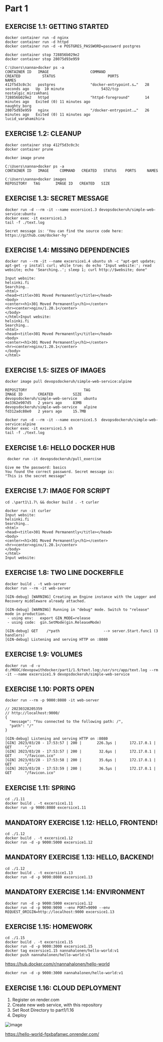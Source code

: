 # Part 1

## EXERCISE 1.1: GETTING STARTED

```shell
docker container run -d nginx
docker container run -d httpd
docker container run -d -e POSTGRES_PASSWORD=password postgres
```

```shell
docker container stop 728856b029e2
docker container stop 28075d93e959
```

```shell
C:\Users\nanna>docker ps -a
CONTAINER ID   IMAGE                   COMMAND                  CREATED          STATUS                        PORTS                                      NAMES
412f5d3c0c3c   postgres                "docker-entrypoint.s…"   28 seconds ago   Up  10 minute                 5432/tcp                                   nostalgic_mirzakhani
728856b029e2   httpd                   "httpd-foreground"       14 minutes ago   Exited (0) 11 minutes ago                                                naughty_borg
28075d93e959   nginx                   "/docker-entrypoint.…"   26 minutes ago   Exited (0) 11 minutes ago                                                lucid_varahamihira
```

## EXERCISE 1.2: CLEANUP

```shell
docker container stop 412f5d3c0c3c
docker container prune
```
    
```shell
docker image prune
```

```shell
C:\Users\nanna>docker ps -a
CONTAINER ID   IMAGE     COMMAND   CREATED   STATUS    PORTS     NAMES
```

```shell
C:\Users\nanna>docker images
REPOSITORY   TAG       IMAGE ID   CREATED   SIZE
```

## EXERCISE 1.3: SECRET MESSAGE

```shell
docker run -d --rm -it --name excersice1.3 devopsdockeruh/simple-web-service:ubuntu
docker exec -it excersice1.3
tail -f ./text.log
```

```shell
Secret message is: 'You can find the source code here: https://github.com/docker-hy'
```

## EXERCISE 1.4: MISSING DEPENDENCIES

```shell
docker run --rm -it --name excersice1.4 ubuntu sh -c "apt-get update; apt-get -y install curl; while true; do echo 'Input website:'; read website; echo 'Searching..'; sleep 1; curl http://$website; done"
```

```shell
Input website:
helsinki.fi
Searching..
<html>
<head><title>301 Moved Permanently</title></head>
<body>
<center><h1>301 Moved Permanently</h1></center>
<hr><center>nginx/1.20.1</center>
</body>
</html>Input website:
helsinki.fi
Searching..
<html>
<head><title>301 Moved Permanently</title></head>
<body>
<center><h1>301 Moved Permanently</h1></center>
<hr><center>nginx/1.20.1</center>
</body>
</html>
```

## EXERCISE 1.5: SIZES OF IMAGES

```shell
docker image pull devopsdockeruh/simple-web-service:alpine
```

```shell
REPOSITORY                          TAG                                    IMAGE ID       CREATED         SIZE
devopsdockeruh/simple-web-service   ubuntu                                 4e3362e907d5   2 years ago     83MB
devopsdockeruh/simple-web-service   alpine                                 fd312adc88e0   2 years ago     15.7MB
```

```shell
docker run -d --rm -it --name excersice1.5  devopsdockeruh/simple-web-service:alpine
docker exec -it excersice1.5 sh
tail -f ./text.log
```

## EXERCISE 1.6: HELLO DOCKER HUB

```shell
 docker run -it devopsdockeruh/pull_exercise
```

```shell
Give me the password: basics
You found the correct password. Secret message is:
"This is the secret message"
```

## EXERCISE 1.7: IMAGE FOR SCRIPT


```shell
cd .\part1\1.7\ && docker build . -t curler
```

```shell
docker run -it curler 
Input website:
helsinki.fi
Searching..
<html>
<head><title>301 Moved Permanently</title></head>
<body>
<center><h1>301 Moved Permanently</h1></center>
<hr><center>nginx/1.20.1</center>
</body>
</html>
Input website:
```

## EXERCISE 1.8: TWO LINE DOCKERFILE

```shell
docker build . -t web-server
docker run --rm -it web-server

[GIN-debug] [WARNING] Creating an Engine instance with the Logger and Recovery middleware already attached.

[GIN-debug] [WARNING] Running in "debug" mode. Switch to "release" mode in production.
 - using env:   export GIN_MODE=release
 - using code:  gin.SetMode(gin.ReleaseMode)

[GIN-debug] GET    /*path                    --> server.Start.func1 (3 handlers)
[GIN-debug] Listening and serving HTTP on :8080
```

## EXERCISE 1.9: VOLUMES

```shell
docker run -d -v d:/MOOC/devopswithdocker/part1/1.9/text.log:/usr/src/app/text.log --rm -it --name excersice1.9 devopsdockeruh/simple-web-service
```

## EXERCISE 1.10: PORTS OPEN

```shell
docker run --rm -p 9000:8080 -it web-server
```

```shell
// 20230328205359
// http://localhost:9000/
{
  "message": "You connected to the following path: /",
  "path": "/"
}

[GIN-debug] Listening and serving HTTP on :8080
[GIN] 2023/03/28 - 17:53:57 | 200 |       226.3µs |      172.17.0.1 | GET      "/"
[GIN] 2023/03/28 - 17:53:57 | 200 |        32.6µs |      172.17.0.1 | GET      "/favicon.ico"
[GIN] 2023/03/28 - 17:53:58 | 200 |        35.6µs |      172.17.0.1 | GET      "/"
[GIN] 2023/03/28 - 17:53:59 | 200 |        36.5µs |      172.17.0.1 | GET      "/favicon.ico"
```

## EXERCISE 1.11: SPRING

```shell
cd ./1.11
docker build . -t excersice1.11
docker run -p 9000:8080 excersice1.11
```

## MANDATORY EXERCISE 1.12: HELLO, FRONTEND!

```shell
cd ./1.12
docker build . -t excersice1.12
docker run -d -p 9000:5000 excersice1.12
```

## MANDATORY EXERCISE 1.13: HELLO, BACKEND!

```shell
cd ./1.12
docker build . -t excersice1.13
docker run -d -p 9090:8080 excersice1.13
```

## MANDATORY EXERCISE 1.14: ENVIRONMENT

```shell
docker run -d -p 9000:5000 excersice1.12
docker run -d -p 9090:9090 --env PORT=9090 --env REQUEST_ORIGIN=http://localhost:9000 excersice1.13
```

## EXERCISE 1.15: HOMEWORK

```shell
cd ./1.15
docker build . -t excersice1.15
docker run -d -p 9000:3000 excersice1.15
docker tag excersice1.15 nannahalonen/hello-world:v1
docker push nannahalonen/hello-world:v1
```

https://hub.docker.com/r/nannahalonen/hello-world

```shell
docker run -d -p 9000:3000 nannahalonen/hello-world:v1
```

## EXERCISE 1.16: CLOUD DEPLOYMENT

1. Register on render.com
2. Create new web service, with this repository
3. Set Root Directory to part1/1.16
4. Deploy

![image](https://user-images.githubusercontent.com/19561253/228649982-fe1efa63-4c54-4cc7-9699-6b2661f480fd.png)

https://hello-world-fgxbafanwc.onrender.com/
